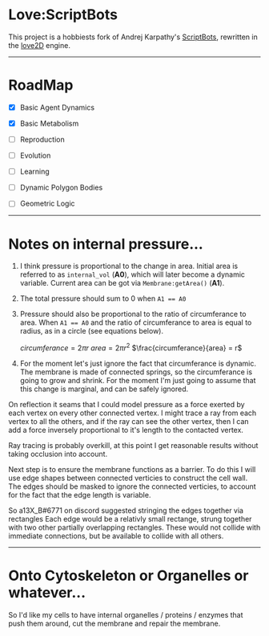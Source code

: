 # Love:ScriptBots

This project is a hobbiests fork of Andrej Karpathy's [ScriptBots], rewritten
in the [love2D] engine.

--------------------------------------------------------------------------------

# RoadMap

* [x] Basic Agent Dynamics
* [x] Basic Metabolism
* [ ] Reproduction
* [ ] Evolution
* [ ] Learning

* [ ] Dynamic Polygon Bodies
* [ ] Geometric Logic

[ScriptBots]:(https://github.com/Ramblurr/scriptbots)
[love2d]:(https://love2d.org/)

--------------------------------------------------------------------------------

# Notes on internal pressure...

1. I think pressure is proportional to the change in area. Initial area is
   referred to as `internal_vol` (**A0**), which will later become a dynamic
   variable. Current area can be got via `Membrane:getArea()` (**A1**).

2. The total pressure should sum to 0 when `A1 == A0`

3. Pressure should also be proportional to the ratio of circumferance to area.
   When `A1 == A0` and the ratio of circumferance to area is equal to radius,
   as in a circle (see equations below).

   $circumferance = 2\pi{}r$
   $area = 2\pi{}r^2$
   $\frac{circumferance}{area}  = r$

4. For the moment let's just ignore the fact that circumferance is dynamic. The
   membrane is made of connected springs, so the circumferance is going to grow
   and shrink. For the moment I'm just going to assume that this change is
   marginal, and can be safely ignored.

On reflection it seams that I could model pressure as a force exerted by each
vertex on every other connected vertex. I might trace a ray from each vertex to
all the others, and if the ray can see the other vertex, then I can add a force
inversely proportional to it's length to the contacted vertex.

Ray tracing is probably overkill, at this point I get reasonable results without
taking occlusion into account.

Next step is to ensure the membrane functions as a barrier. To do this I will
use edge shapes between connected verticies to construct the cell wall. The
edges should be masked to ignore the connected verticies, to account for the
fact that the edge length is variable.

So a13X_B#6771 on discord suggested stringing the edges together via rectangles
Each edge would be a relativly small rectange, strung together with two other
partially overlapping rectangles. These would not collide with immediate
connections, but be available to collide with all others.

--------------------------------------------------------------------------------

# Onto Cytoskeleton or Organelles or whatever...

So I'd like my cells to have internal organelles / proteins / enzymes that push
them around, cut the membrane and repair the membrane.
